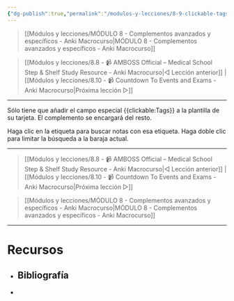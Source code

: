 ```yaml
---
{"dg-publish":true,"permalink":"/modulos-y-lecciones/8-9-clickable-tags-v2-0-anki-macrocurso/","noteIcon":""}
---
```



> [[Módulos y lecciones/MÓDULO 8 - Complementos avanzados y específicos - Anki Macrocurso\|MÓDULO 8 - Complementos avanzados y específicos - Anki Macrocurso]]

> [[Módulos y lecciones/8.8 - 📹 AMBOSS Official – Medical School Step & Shelf Study Resource - Anki Macrocurso\|◁ Lección anterior]] | [[Módulos y lecciones/8.10 - 📹 Countdown To Events and Exams - Anki Macrocurso\|Próxima lección ▷]]

---

Sólo tiene que añadir el campo especial {{clickable:Tags}} a la plantilla de su tarjeta. El complemento se encargará del resto.

Haga clic en la etiqueta para buscar notas con esa etiqueta. Haga doble clic para limitar la búsqueda a la baraja actual.

---

> [[Módulos y lecciones/8.8 - 📹 AMBOSS Official – Medical School Step & Shelf Study Resource - Anki Macrocurso\|◁ Lección anterior]] | [[Módulos y lecciones/8.10 - 📹 Countdown To Events and Exams - Anki Macrocurso\|Próxima lección ▷]]

> [[Módulos y lecciones/MÓDULO 8 - Complementos avanzados y específicos - Anki Macrocurso\|MÓDULO 8 - Complementos avanzados y específicos - Anki Macrocurso]]

---


# Recursos
- Bibliografía
	- 
- 
